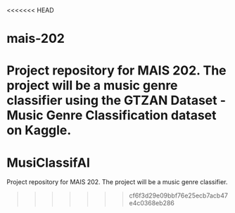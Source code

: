 <<<<<<< HEAD
# mais-202
Project repository for MAIS 202. The project will be a music genre classifier using the GTZAN Dataset - Music Genre Classification dataset on Kaggle.
=======
# MusiClassifAI <!--what a quirky name-->
Project repository for MAIS 202. The project will be a music genre classifier.
>>>>>>> cf6f3d29e09bbf76e25ecb7acb47e4c0368eb286
